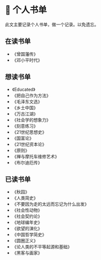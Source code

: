 # :blue_book: 个人书单
此文主要记录个人书单，做一个记录。以免遗忘。

## 在读书单

- 《曾国藩传》
- 《邓小平时代》


## 想读书单

- 《Educated》
- 《把自己作为方法》
- 《毛泽东文选》
- 《乡土中国》
- 《万古江湖》
- 《社会学的想象力》
- 《刻意练习》
- 《21世纪思想史》
- 《国富论》
- 《21世纪资本论》
- 《原则》
- 《禅与摩托车维修艺术》
- 《布尔迪厄传》

## 已读书单

- 《秋园》
- 《人类简史》
- 《不要因为走的太远而忘记为什么出发》
- 《社会性动物》
- 《社会契约论》
- 《地球编年史》
- 《欲望的演化》
- 《中国哲学简史》
- 《圆圈正义》
- 《论人类的不平等起源和基础》
- 《黑客与画家》